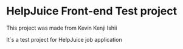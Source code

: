 # HelpJuice Front-end Test project

This project was made from Kevin Kenji Ishii

It`s a test project for HelpJuice job application
